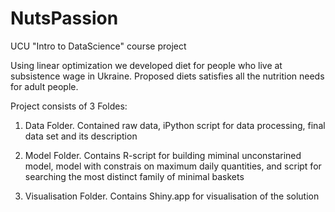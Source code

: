 # NutsPassion
UCU "Intro to DataScience" course project

Using linear optimization we developed diet for people who live at subsistence wage in Ukraine. Proposed diets satisfies all the nutrition needs for adult people.

Project consists of 3 Foldes:
1) Data Folder. Contained raw data, iPython script for data processing, final data set and its description

2) Model Folder.
Contains R-script for building miminal unconstarined model, model with constrais on maximum daily quantities, and script for searching the most distinct family of minimal baskets

3) Visualisation Folder.
Contains Shiny.app for visualisation of the solution


